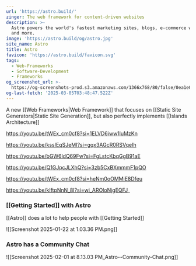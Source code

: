 ```yaml
---
url: 'https://astro.build/'
zinger: The web framework for content-driven websites
description: >-
  Astro powers the world's fastest marketing sites, blogs, e-commerce websites,
  and more.
image: 'https://astro.build/og/astro.jpg'
site_name: Astro
title: Astro
favicon: 'https://astro.build/favicon.svg'
tags:
  - Web-Frameworks
  - Software-Development
  - Frameworks
og_screenshot_url: >-
  https://og-screenshots-prod.s3.amazonaws.com/1366x768/80/false/0ea1e02c7fe5afc1e858ef9f4cb74623c2beac1690f6b9bd60d46b5188b23009.jpeg
og-last-fetch: '2025-03-05T03:48:47.522Z'
---
```

A new [[Web Frameworks|Web Framework]] that focuses on [[Static Site Generators|Static Site Generation]], but also perfectly implements [[Islands Architecture]] 

https://youtu.be/tWEx_cm0cf8?si=1ELVD6iww1luMzKn

https://youtu.be/kssIEqSJeMI?si=gqx3AGcR0RSVqeIh

https://youtu.be/bGW6ldQ69Fw?si=FgLstcKbqGgB91aE

https://youtu.be/Q1GJpcJLXhQ?si=3zb5CxBXmmmF1pQO

https://youtu.be/tWEx_cm0cf8?si=heNm0oOMMiE8Dfeu

https://youtu.be/kIftpNnN_8I?si=wi_AROloNjgEQFJ_
### [[Getting Started]] with Astro
[[Astro]] does a lot to help people with [[Getting Started]]

![[Screenshot 2025-01-22 at 1.03.36 PM.png]]
### Astro has a Community Chat
![[Screenshot 2025-02-01 at 8.13.03 PM_Astro--Community-Chat.png]]
